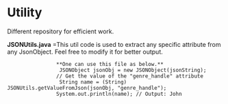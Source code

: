 # Utility
Different repository for efficient work.

**JSONUtils.java** =This util code is used to extract any specific attribute from any JsonObject. Feel free to modify it for better output.

                    **One can use this file as below.**
                     JSONObject jsonObj = new JSONObject(jsonString);
                    // Get the value of the "genre_handle" attribute
                     String name = (String) JSONUtils.getValueFromJson(jsonObj, "genre_handle");
                    System.out.println(name); // Output: John
